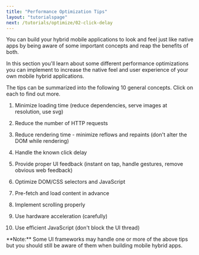```yaml
---
title: "Performance Optimization Tips"
layout: "tutorialspage"
next: /tutorials/optimize/02-click-delay
---
```


You can build your hybrid mobile applications to look and feel just like native apps by being aware of some important concepts and reap the benefits of both. 

In this section you'll learn about some different performance optimizations you can implement to increase the native feel and user experience of your own mobile hybrid applications.
 
The tips can be summarized into the following 10 general concepts. Click on each to find out more.  

1. Minimize loading time (reduce dependencies, serve images at resolution, use svg) 

2. Reduce the number of HTTP requests

3. Reduce rendering time - minimize reflows and repaints (don't alter the DOM while rendering)

4. Handle the known click delay

5. Provide proper UI feedback (instant on tap, handle gestures, remove obvious web feedback)

6. Optimize DOM/CSS selectors and JavaScript

7. Pre-fetch and load content in advance

8. Implement scrolling properly

9. Use hardware acceleration (carefully)

10. Use efficient JavaScript (don't block the UI thread)

<div class="alert--warning">**Note:** Some UI frameworks may handle one or more of the above tips but you should still be aware of them when building mobile hybrid apps.</div>  
